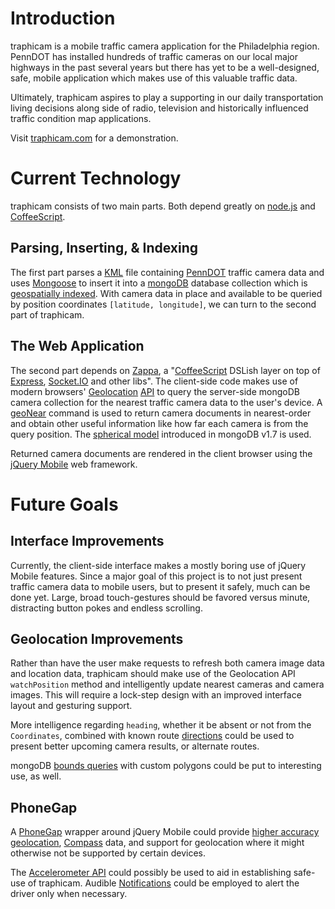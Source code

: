 # Introduction

traphicam is a mobile traffic camera application for the Philadelphia region. PennDOT has installed hundreds of traffic cameras on our local major highways in the past several years but there has yet to be a well-designed, safe, mobile application which makes use of this valuable traffic data.

Ultimately, traphicam aspires to play a supporting in our daily transportation living decisions along side of radio, television and historically influenced traffic condition map applications.

Visit [traphicam.com](http://traphicam.com/ "traphicam.com") for a demonstration.

# Current Technology

traphicam consists of two main parts.  Both depend greatly on [node.js](http://nodejs.org/ "node.js") and [CoffeeScript](http://jashkenas.github.com/coffee-script/ "CoffeeScript").

## Parsing, Inserting, & Indexing

The first part parses a [KML](http://en.wikipedia.org/wiki/Kml "Keyhole Markup Language - Wikipedia, the free encyclopedia") file containing [PennDOT](http://www.dot.state.pa.us/penndot/districts/district6.nsf/D6TrafficandMaps?OpenFrameSet "PennDOT District 6-0 Traffic &amp; Maps") traffic camera data and uses [Mongoose](http://mongoosejs.com/ "Mongoose ORM") to insert it into a [mongoDB](http://www.mongodb.org/ "MongoDB") database collection which is [geospatially indexed](http://www.mongodb.org/display/DOCS/Geospatial+Indexing "Geospatial Indexing - MongoDB").  With camera data in place and available to be queried by position coordinates `[latitude, longitude]`, we can turn to the second part of traphicam.

## The Web Application

The second part depends on [Zappa](https://github.com/mauricemach/zappa), a "[CoffeeScript](http://coffeescript.org) DSLish layer on top of [Express](http://expressjs.com), [Socket.IO](http://socket.io) and other libs".  The client-side code makes use of modern browsers' [Geolocation](https://developer.mozilla.org/en/Using_geolocation) [API](http://dev.w3.org/geo/api/spec-source.html "Geolocation API Specification") to query the server-side mongoDB camera collection for the nearest traffic camera data to the user's device.  A [geoNear](http://www.mongodb.org/display/DOCS/Geospatial+Indexing#GeospatialIndexing-geoNearCommand "Geospatial Indexing - MongoDB") command is used to return camera documents in nearest-order and obtain other useful information like how far each camera is from the query position. The [spherical model](http://www.mongodb.org/display/DOCS/Geospatial+Indexing#GeospatialIndexing-TheEarthisRoundbutMapsareFlat "Geospatial Indexing - MongoDB") introduced in mongoDB v1.7 is used.

Returned camera documents are rendered in the client browser using the [jQuery Mobile](http://jquerymobile.com/ "jQuery Mobile | jQuery Mobile") web framework.

# Future Goals

## Interface Improvements
  
Currently, the client-side interface makes a mostly boring use of jQuery Mobile features.  Since a major goal of this project is to not just present traffic camera data to mobile users, but to present it safely, much can be done yet.  Large, broad touch-gestures should be favored versus minute, distracting button pokes and endless scrolling.  

## Geolocation Improvements

Rather than have the user make requests to refresh both camera image data and location data, traphicam should make use of the Geolocation API `watchPosition` method and intelligently update nearest cameras and camera images.  This will require a lock-step design with an improved interface layout and gesturing support.

More intelligence regarding `heading`, whether it be absent or not from the `Coordinates`, combined with known route [directions](http://code.google.com/apis/maps/documentation/javascript/reference.html#DirectionsRequest "Google Maps Javascript API V3 Reference - Google Maps JavaScript API V3 - Google Code") could be used to present better upcoming camera results, or alternate routes.

mongoDB [bounds queries](http://www.mongodb.org/display/DOCS/Geospatial+Indexing#GeospatialIndexing-BoundsQueries "Geospatial Indexing - MongoDB") with custom polygons could be put to interesting use, as well.

## PhoneGap

A [PhoneGap](http://www.phonegap.com/ "PhoneGap") wrapper around jQuery Mobile could provide [higher accuracy geolocation](http://docs.phonegap.com/phonegap_geolocation_geolocation.md.html#Geolocation "PhoneGap API Documentation"), [Compass](http://docs.phonegap.com/phonegap_compass_compass.md.html "PhoneGap API Documentation") data, and support for geolocation where it might otherwise not be supported by certain devices.

The [Accelerometer API](http://docs.phonegap.com/phonegap_accelerometer_accelerometer.md.html "PhoneGap API Documentation") could possibly be used to aid in establishing safe-use of traphicam.  Audible [Notifications](http://docs.phonegap.com/phonegap_notification_notification.md.html "PhoneGap API Documentation") could be employed to alert the driver only when necessary.
